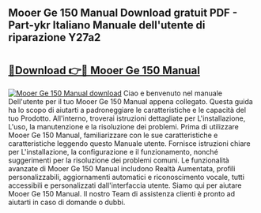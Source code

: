 ## Mooer Ge 150 Manual Download gratuit PDF - Part-ykr Italiano Manuale dell'utente di riparazione Y27a2

# <h2><a href="http://dfbry1.blite.top/?on=Mooer+Ge+150+Manual">🔗Download 👉🔴 Mooer Ge 150 Manual</a></h2>

[![Mooer Ge 150 Manual download](https://i.imgur.com/lujVjoI.png)](http://dfbry1.blite.top/?on=Mooer+Ge+150+Manual)
Ciao e benvenuto nel manuale Dell'utente per il tuo Mooer Ge 150 Manual appena collegato. Questa guida ha lo scopo di aiutarti a padroneggiare le caratteristiche e le capacità del tuo Prodotto. All'interno, troverai istruzioni dettagliate per L'installazione, L'uso, la manutenzione e la risoluzione dei problemi. Prima di utilizzare Mooer Ge 150 Manual, familiarizzare con le sue caratteristiche e caratteristiche leggendo questo Manuale utente. Fornisce istruzioni chiare per L'installazione, la configurazione e il funzionamento, nonché suggerimenti per la risoluzione dei problemi comuni. Le funzionalità avanzate di Mooer Ge 150 Manual includono Realtà Aumentata, profili personalizzabili, aggiornamenti automatici e riconoscimento vocale, tutti accessibili e personalizzati dall'interfaccia utente. Siamo qui per aiutare Mooer Ge 150 Manual. Il nostro Team di assistenza clienti è pronto ad aiutarti in caso di domande o dubbi.
